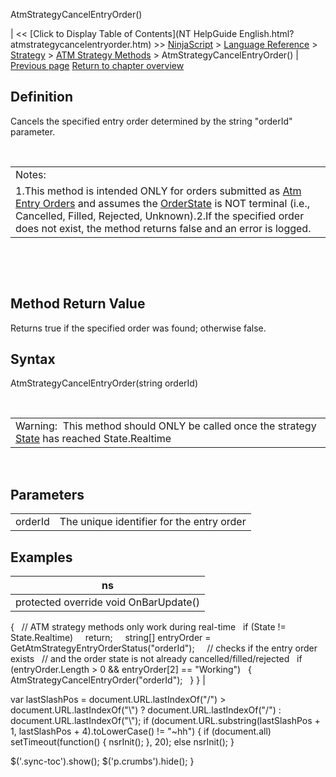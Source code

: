 ﻿










 


AtmStrategyCancelEntryOrder()







| &lt;&lt; [Click to Display Table of Contents](NT HelpGuide English.html?atmstrategycancelentryorder.htm) &gt;&gt;
 [NinjaScript](ninjascript.htm) &gt; [Language Reference](language_reference_wip.htm) &gt; [Strategy](strategy.htm) &gt; [ATM Strategy Methods](atm_strategy_methods.htm) &gt;
AtmStrategyCancelEntryOrder() | [Previous page](atm_strategy_methods.htm)
[Return to chapter overview](atm_strategy_methods.htm)










Definition
----------


Cancels the specified entry order determined by the string "orderId" parameter.  


 




|  |
| --- |
| Notes: 
1.This method is intended ONLY for orders submitted as [Atm Entry Orders](atmstrategycreate.htm) and assumes the [OrderState](getatmstrategyentryorderstatus.htm) is NOT terminal (i.e., Cancelled, Filled, Rejected, Unknown).2.If the specified order does not exist, the method returns false and an error is logged. |



 


 


Method Return Value
-------------------


Returns true if the specified order was found; otherwise false.



Syntax
------


AtmStrategyCancelEntryOrder(string orderId)


 




|  |
| --- |
| Warning:  This method should ONLY be called once the strategy [State](state.htm) has reached State.Realtime |



 



Parameters
----------




|  |  |
| --- | --- |
| orderId | The unique identifier for the entry order |





Examples
--------




| ns |
| --- |
| protected override void OnBarUpdate()
{
   // ATM strategy methods only work during real-time
   if (State != State.Realtime)
     return;
 
   string[] entryOrder = GetAtmStrategyEntryOrderStatus("orderId");
 
   // checks if the entry order exists
   // and the order state is not already cancelled/filled/rejected
   if (entryOrder.Length &gt; 0 &amp;&amp; entryOrder[2] == "Working")
   {
     AtmStrategyCancelEntryOrder("orderId");
   }
} |






 
 var lastSlashPos = document.URL.lastIndexOf("/") &gt; document.URL.lastIndexOf("\\") ? document.URL.lastIndexOf("/") : document.URL.lastIndexOf("\\");
 if (document.URL.substring(lastSlashPos + 1, lastSlashPos + 4).toLowerCase() != "~hh") {
 if (document.all) setTimeout(function() {
 nsrInit();
 }, 20);
 else nsrInit();
 }
 
 
 $('.sync-toc').show();
 $('p.crumbs').hide();
 }
 
 
 



